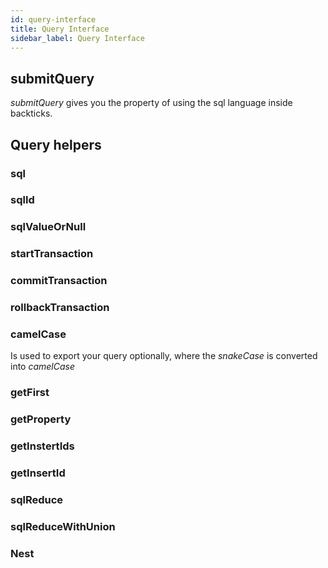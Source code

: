 ```yaml
---
id: query-interface
title: Query Interface
sidebar_label: Query Interface
---
```


## submitQuery

_submitQuery_ gives you the property of using the sql language inside backticks.

## Query helpers

### sql

### sqlId

### sqlValueOrNull

### startTransaction

### commitTransaction

### rollbackTransaction

### camelCase

Is used to export your query optionally, where the _snakeCase_ is converted into _camelCase_

### getFirst

### getProperty

### getInstertIds

### getInsertId

### sqlReduce

### sqlReduceWithUnion

### Nest
